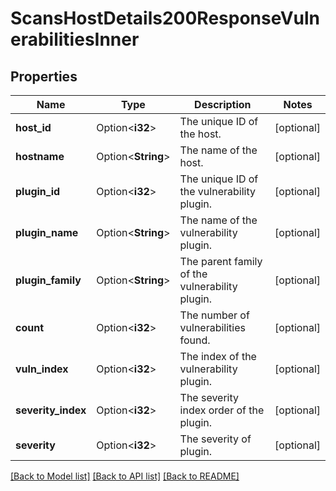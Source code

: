 # ScansHostDetails200ResponseVulnerabilitiesInner

## Properties

Name | Type | Description | Notes
------------ | ------------- | ------------- | -------------
**host_id** | Option<**i32**> | The unique ID of the host. | [optional]
**hostname** | Option<**String**> | The name of the host. | [optional]
**plugin_id** | Option<**i32**> | The unique ID of the vulnerability plugin. | [optional]
**plugin_name** | Option<**String**> | The name of the vulnerability plugin. | [optional]
**plugin_family** | Option<**String**> | The parent family of the vulnerability plugin. | [optional]
**count** | Option<**i32**> | The number of vulnerabilities found. | [optional]
**vuln_index** | Option<**i32**> | The index of the vulnerability plugin. | [optional]
**severity_index** | Option<**i32**> | The severity index order of the plugin. | [optional]
**severity** | Option<**i32**> | The severity of plugin. | [optional]

[[Back to Model list]](../README.md#documentation-for-models) [[Back to API list]](../README.md#documentation-for-api-endpoints) [[Back to README]](../README.md)


